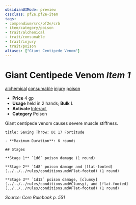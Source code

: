 ```yaml
---
obsidianUIMode: preview
cssclass: pf2e,pf2e-item
tags:
- compendium/src/pf2e/crb
- item/category/poison
- trait/alchemical
- trait/consumable
- trait/injury
- trait/poison
aliases: ["Giant Centipede Venom"]
---
```

# Giant Centipede Venom *Item 1*  
[alchemical](../../../rules/traits/alchemical.md)  [consumable](../../../rules/traits/consumable.md)  [injury](../../../rules/traits/injury.md)  [poison](../../../rules/traits/poison.md)  

- **Price** 4 gp
- **Usage** held in 2 hands; **Bulk** L
- **Activate** [Interact](../../../rules/actions/interact.md)
- **Category** Poison

Giant centipede venom causes severe muscle stiffness.

```ad-inline-affliction
title: Saving Throw: DC 17 Fortitude

- **Maximum Duration**: 6 rounds

## Stages

**Stage 1** `1d6` poison damage (1 round)

**Stage 2** `1d8` poison damage and [flat-footed](../../../rules/conditions.md#Flat-footed) (1 round)

**Stage 3** `1d12` poison damage, [clumsy](../../../rules/conditions.md#Clumsy), and [flat-footed](../../../rules/conditions.md#Flat-footed) (1 round)
```

*Source: Core Rulebook p. 551*
